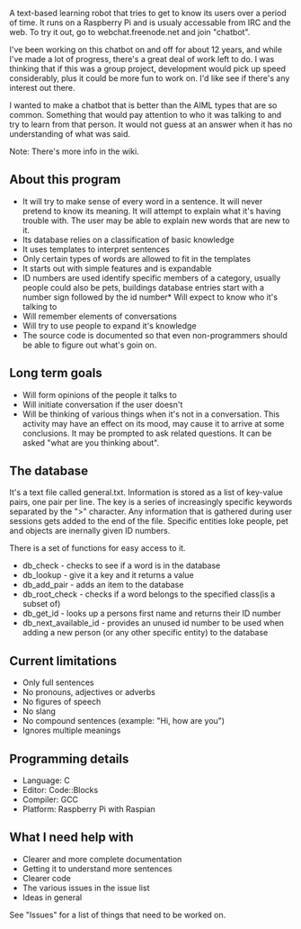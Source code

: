 A text-based learning robot that tries to get to know its users over a period of time. It runs on a Raspberry Pi and is usualy accessable from IRC and the web. To try it out, go to webchat.freenode.net and join "chatbot".

I've been working on this chatbot on and off for about 12 years, and while I've made a lot of progress, there's a great deal of work left to do. I was thinking that if this was a group project, development would pick up speed considerably, plus it could be more fun to work on. I'd like see if there's any interest out there.

I wanted to make a chatbot that is better than the AIML types that are so common. Something that would pay attention to who it was talking to and try to learn from that person. It would not guess at an answer when it has no understanding of what was said.

Note: There's more info in the wiki.

## About this program
* It will try to make sense of every word in a sentence. It will never pretend to know its meaning. It will attempt to explain what it's having trouble with. The user may be able to explain new words that are new to it.
* Its database relies on a classification of basic knowledge
* It uses templates to interpret sentences
* Only certain types of words are allowed to fit in the templates
* It starts out with simple features and is expandable
* ID numbers are used identify specific members of a category, usually people could also be pets, buildings database entries start with a number sign followed by the id number* Will expect to know who it's talking to
* Will remember elements of conversations
* Will try to use people to expand it's knowledge
* The source code is documented so that even non-programmers should be able to figure out what's goin on.
## Long term goals
* Will form opinions of the people it talks to
* Will initiate conversation if the user doesn't
* Will be thinking of various things when it's not in a conversation. This activity may have an effect on its mood, may cause it to arrive at some conclusions. It may be prompted to ask related questions. It can be asked "what are you thinking about".

## The database
It's a text file called general.txt. Information is stored as a list of key-value pairs, one pair per line. The key is a series of increasingly specific keywords separated by the ">" character. Any information that is gathered during user sessions gets added to the end of the file. Specific entities loke people, pet and objects are inernally given ID numbers. 

There is a set of functions for easy access to it.
* db_check - checks to see if a word is in the database
* db_lookup - give it a key and it returns a value
* db_add_pair - adds an item to the database
* db_root_check - checks if a word belongs to the specified class(is a subset of) 
* db_get_id - looks up a persons first name and returns their ID number
* db_next_available_id - provides an unused id number to be used when adding a new person (or any other specific entity) to the database

## Current limitations
* Only full sentences
* No pronouns, adjectives or adverbs
* No figures of speech
* No slang
* No compound sentences (example: "Hi, how are you")
* Ignores multiple meanings 

## Programming details
* Language: C
* Editor: Code::Blocks
* Compiler: GCC
* Platform: Raspberry Pi with Raspian

## What I need help with
* Clearer and more complete documentation
* Getting it to understand more sentences
* Clearer code
* The various issues in the issue list
* Ideas in general

See "Issues" for a list of things that need to be worked on.
